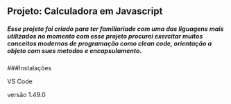 
## Projeto: Calculadora em Javascript
##### Esse projeto foi criado para ter familiariade com uma das liguagens mais utilizados no momento com esse projeto procurei exercitar muitos conceitos modernos de programação como clean code, orientação a objeto com sues metodos e encapsulamento.

###Instalações
<p>VS Code</p>
<p>versão 1.49.0</p>



	
	
 
